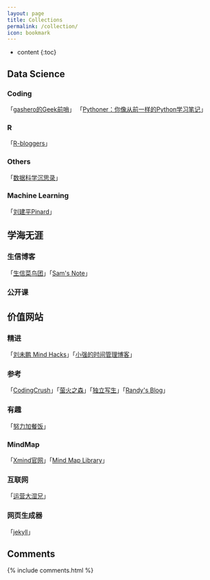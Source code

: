 ```yaml
---
layout: page
title: Collections
permalink: /collection/
icon: bookmark
---
```


* content
{:toc}




## Data Science

### Coding
「[gashero的Geek前哨](http://gashero.iteye.com/category/54346)」
「[Pythoner：你像从前一样的Python学习笔记](http://www.pythoner.com/)」

### R
「[R-bloggers](https://www.r-bloggers.com/)」 

### Others
「[数据科学沉思录](http://yphuang.github.io/)」


### Machine Learning
「[刘建平Pinard](http://www.cnblogs.com/pinard/)」


## 学海无涯

### 生信博客
「[生信菜鸟团](http://www.bio-info-trainee.com/)」「[Sam's Note](http://qinqianshan.com/sample-page/)」

### 公开课


## 价值网站

### 精进
「[刘未鹏 Mind Hacks](http://mindhacks.cn/)」「[小强的时间管理博客](http://www.gtdlife.com/)」

### 参考
「[CodingCrush](http://codingcrush.me/)」「[萤火之森](http://frankorz.com/)」「[独立写生](http://www.cnfeat.com/)」「[Randy's Blog](https://lutaonan.com/)」

### 有趣
「[努力加餐饭](http://chenxiaohua.net/)」

### MindMap
「[Xmind官网](http://www.xmind.net/share/)」「[Mind Map Library](http://www.biggerplate.com/mindmap-library)」

### 互联网
「[运营大湿兄](https://ask.hellobi.com/blog/qinlu)」

### 网页生成器
「[jekyll](https://jekyllrb.com/)」

## Comments

{% include comments.html %}
